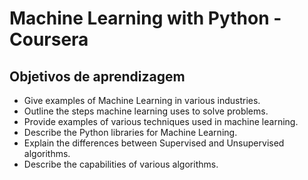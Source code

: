 # Machine Learning with Python - Coursera

## Objetivos de aprendizagem
* Give examples of Machine Learning in various industries.
* Outline the steps machine learning uses to solve problems.
* Provide examples of various techniques used in machine learning.
* Describe the Python libraries for Machine Learning.
* Explain the differences between Supervised and Unsupervised algorithms.
* Describe the capabilities of various algorithms.

